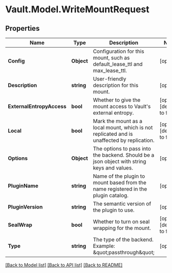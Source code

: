 # Vault.Model.WriteMountRequest

## Properties

Name | Type | Description | Notes
------------ | ------------- | ------------- | -------------
**Config** | **Object** | Configuration for this mount, such as default_lease_ttl and max_lease_ttl. | [optional] 
**Description** | **string** | User-friendly description for this mount. | [optional] 
**ExternalEntropyAccess** | **bool** | Whether to give the mount access to Vault&#x27;s external entropy. | [optional] [default to false]
**Local** | **bool** | Mark the mount as a local mount, which is not replicated and is unaffected by replication. | [optional] [default to false]
**Options** | **Object** | The options to pass into the backend. Should be a json object with string keys and values. | [optional] 
**PluginName** | **string** | Name of the plugin to mount based from the name registered in the plugin catalog. | [optional] 
**PluginVersion** | **string** | The semantic version of the plugin to use. | [optional] 
**SealWrap** | **bool** | Whether to turn on seal wrapping for the mount. | [optional] [default to false]
**Type** | **string** | The type of the backend. Example: \&quot;passthrough\&quot; | [optional] 


[[Back to Model list]](../README.md#documentation-for-models) [[Back to API list]](../README.md#documentation-for-api-endpoints) [[Back to README]](../README.md)

